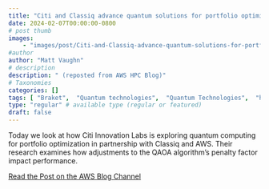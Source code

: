 ```yaml
---
title: "Citi and Classiq advance quantum solutions for portfolio optimization using Amazon Braket"
date: 2024-02-07T00:00:00-0800
# post thumb
images:
    - "images/post/Citi-and-Classiq-advance-quantum-solutions-for-portfolio-optimization-1120x630.png"
#author
author: "Matt Vaughn"
# description
description: " (reposted from AWS HPC Blog)"
# Taxonomies
categories: []
tags: [ "Braket",  "Quantum technologies",  "Quantum Technologies",  "hpcblog", ]
type: "regular" # available type (regular or featured)
draft: false
---
```


Today we look at how Citi Innovation Labs is exploring quantum computing for portfolio optimization in partnership with Classiq and AWS. Their research examines how adjustments to the QAOA algorithm’s penalty factor impact performance.

<a href="https://aws.amazon.com/blogs/quantum-computing/citi-and-classiq-advance-quantum-solutions-for-portfolio-optimization/" class="btn btn-primary btn-lg active" role="button" aria-pressed="true" style="margin-top: 8px;">Read the Post on the AWS Blog Channel</a>